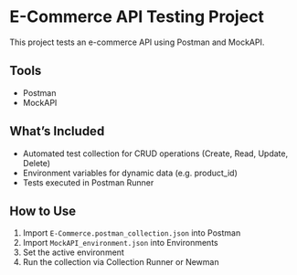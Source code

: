 # E-Commerce API Testing Project

This project tests an e-commerce API using Postman and MockAPI.

## Tools
- Postman
- MockAPI

## What’s Included
- Automated test collection for CRUD operations (Create, Read, Update, Delete)
- Environment variables for dynamic data (e.g. product_id)
- Tests executed in Postman Runner

## How to Use
1. Import `E-Commerce.postman_collection.json` into Postman
2. Import `MockAPI_environment.json` into Environments
3. Set the active environment
4. Run the collection via Collection Runner or Newman